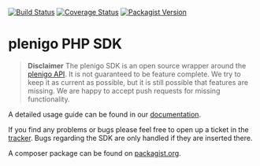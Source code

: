 [![Build Status](https://secure.travis-ci.org/plenigo/plenigo_php_sdk.png?branch=master)](https://travis-ci.org/plenigo/plenigo_php_sdk) [![Coverage Status](https://coveralls.io/repos/plenigo/plenigo_php_sdk/badge.svg)](https://coveralls.io/r/plenigo/plenigo_php_sdk) [![Packagist Version](https://img.shields.io/packagist/v/plenigo/plenigo-php-sdk.svg)](https://packagist.org/packages/plenigo/plenigo-php-sdk)

plenigo PHP SDK
===============
> **Disclaimer**
> The plenigo SDK is an open source wrapper around the [plenigo API](https://api.plenigo.com).
> It is not guaranteed to be feature complete. We try to keep it as current as possible, but it is still possible that features are missing. We are happy to accept push requests for missing functionality.

A detailed usage guide can be found in our [documentation](https://plenigo.github.io/sdks/php).

If you find any problems or bugs please feel free to open up a ticket in the [tracker](https://github.com/plenigo/plenigo_php_sdk/issues). Bugs regarding the SDK are only handled if they are inserted there.

A composer package can be found on [packagist.org](https://packagist.org/packages/plenigo/plenigo-php-sdk).
